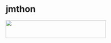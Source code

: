 # jmthon

<p align="left"><a href="https://heroku.com/deploy?template=https://github.com/nnlpg/roz"> <img src="https://img.shields.io/badge/Deploy%20To%20Heroku-purple?style=for-the-badge&logo=heroku" width="320" height="58.45"/></a></p>
